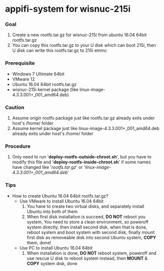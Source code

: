 # appifi-system for wisnuc-215i

### Goal
  1. Create a new rootfs.tar.gz for wisnuc-215i from ubuntu 16.04 64bit rootfs.tar.gz
  2. You can copy this rootfs.tar.gz to your U disk which can boot 215i, then U disk can write this rootfs.tar.gz to 215i emmc

### Prerequisite
  + Windows 7 Ultimate 64bit
  + VMware 12
  + Ubuntu 16.04 64bit rootfs.tar.gz
  + wisnuc-215i kernel package (like linux-image-4.3.3.001+_001_amd64.deb)

### Caution
  1. Assume origin rootfs package just like rootfs.tar.gz already exits under host's /home/ folder
  2. Assume kernel package just like linux-image-4.3.3.001+_001_amd64.deb already exits under host's /home/ folder

### Procedure
  1. Only need to run '**deploy-rootfs-outside-chroot.sh**', but you have to modify this file and '**deploy-rootfs-inside-chroot.sh**' if some names have changed like '*rootfs.tar.gz*' or '*linux-image-4.3.3.001+_001_amd64.deb*'

### Tips
  + How to create Ubuntu 16.04 64bit rootfs.tar.gz?
    - Use VMware to install Ubuntu 16.04 64bit
      1. You have to create two virtual disks, and separately install Ubuntu into both of them
      2. When first disk installation is succeed, **DO NOT** reboot you system, You need to store a clean environment, so poweroff system directly, then install second disk, when that is done, reboot system and boot system with second disk, finally mount first disk as removeable disk into second Ubuntu system, **COPY** them, done!
    - Use PC to install Ubuntu 16.04 64bit
      1. When installation is done, **DO NOT** reboot system, poweroff and use rescue U disk to reboot system instead, then **MOUNT** & **COPY** system disk, done
